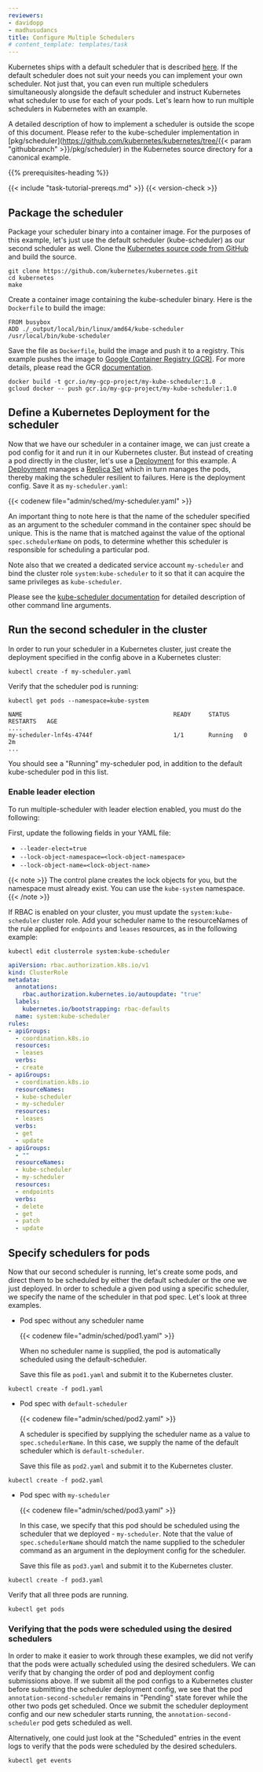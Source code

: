 ```yaml
---
reviewers:
- davidopp
- madhusudancs
title: Configure Multiple Schedulers
# content_template: templates/task
---
```


<!-- overview -->

Kubernetes ships with a default scheduler that is described [here](/docs/admin/kube-scheduler/).
If the default scheduler does not suit your needs you can implement your own scheduler.
Not just that, you can even run multiple schedulers simultaneously alongside the default
scheduler and instruct Kubernetes what scheduler to use for each of your pods. Let's
learn how to run multiple schedulers in Kubernetes with an example.

A detailed description of how to implement a scheduler is outside the scope of this
document. Please refer to the kube-scheduler implementation in
[pkg/scheduler](https://github.com/kubernetes/kubernetes/tree/{{< param "githubbranch" >}}/pkg/scheduler)
in the Kubernetes source directory for a canonical example.




{{% prerequisites-heading %}}


{{< include "task-tutorial-prereqs.md" >}} {{< version-check >}}



<!-- steps -->

## Package the scheduler

Package your scheduler binary into a container image. For the purposes of this example,
let's just use the default scheduler (kube-scheduler) as our second scheduler as well.
Clone the [Kubernetes source code from GitHub](https://github.com/kubernetes/kubernetes)
and build the source.

```shell
git clone https://github.com/kubernetes/kubernetes.git
cd kubernetes
make
```

Create a container image containing the kube-scheduler binary. Here is the `Dockerfile`
to build the image:

```docker
FROM busybox
ADD ./_output/local/bin/linux/amd64/kube-scheduler /usr/local/bin/kube-scheduler
```

Save the file as `Dockerfile`, build the image and push it to a registry. This example
pushes the image to
[Google Container Registry (GCR)](https://cloud.google.com/container-registry/).
For more details, please read the GCR
[documentation](https://cloud.google.com/container-registry/docs/).

```shell
docker build -t gcr.io/my-gcp-project/my-kube-scheduler:1.0 .
gcloud docker -- push gcr.io/my-gcp-project/my-kube-scheduler:1.0
```

## Define a Kubernetes Deployment for the scheduler

Now that we have our scheduler in a container image, we can just create a pod
config for it and run it in our Kubernetes cluster. But instead of creating a pod
directly in the cluster, let's use a [Deployment](/docs/concepts/workloads/controllers/deployment/)
for this example. A [Deployment](/docs/concepts/workloads/controllers/deployment/) manages a
[Replica Set](/docs/concepts/workloads/controllers/replicaset/) which in turn manages the pods,
thereby making the scheduler resilient to failures. Here is the deployment
config. Save it as `my-scheduler.yaml`:

{{< codenew file="admin/sched/my-scheduler.yaml" >}}

An important thing to note here is that the name of the scheduler specified as an
argument to the scheduler command in the container spec should be unique. This is the name that is matched against the value of the optional `spec.schedulerName` on pods, to determine whether this scheduler is responsible for scheduling a particular pod.

Note also that we created a dedicated service account `my-scheduler` and bind the cluster role
`system:kube-scheduler` to it so that it can acquire the same privileges as `kube-scheduler`.

Please see the
[kube-scheduler documentation](/docs/admin/kube-scheduler/) for
detailed description of other command line arguments.

## Run the second scheduler in the cluster

In order to run your scheduler in a Kubernetes cluster, just create the deployment
specified in the config above in a Kubernetes cluster:

```shell
kubectl create -f my-scheduler.yaml
```

Verify that the scheduler pod is running:

```shell
kubectl get pods --namespace=kube-system
```
```
NAME                                           READY     STATUS    RESTARTS   AGE
....
my-scheduler-lnf4s-4744f                       1/1       Running   0          2m
...
```

You should see a "Running" my-scheduler pod, in addition to the default kube-scheduler
pod in this list.

### Enable leader election

To run multiple-scheduler with leader election enabled, you must do the following:

First, update the following fields in your YAML file:

* `--leader-elect=true`
* `--lock-object-namespace=<lock-object-namespace>`
* `--lock-object-name=<lock-object-name>`

{{< note >}}
The control plane creates the lock objects for you, but the namespace must already exist.
You can use the `kube-system` namespace.
{{< /note >}}

If RBAC is enabled on your cluster, you must update the `system:kube-scheduler` cluster role. Add your scheduler name to the resourceNames of the rule applied for `endpoints` and `leases` resources, as in the following example:
```
kubectl edit clusterrole system:kube-scheduler
```
```yaml
apiVersion: rbac.authorization.k8s.io/v1
kind: ClusterRole
metadata:
  annotations:
    rbac.authorization.kubernetes.io/autoupdate: "true"
  labels:
    kubernetes.io/bootstrapping: rbac-defaults
  name: system:kube-scheduler
rules:
- apiGroups:
  - coordination.k8s.io
  resources:
  - leases
  verbs:
  - create
- apiGroups:
  - coordination.k8s.io
  resourceNames:
  - kube-scheduler
  - my-scheduler
  resources:
  - leases
  verbs:
  - get
  - update
- apiGroups:
  - ""
  resourceNames:
  - kube-scheduler
  - my-scheduler
  resources:
  - endpoints
  verbs:
  - delete
  - get
  - patch
  - update
```

## Specify schedulers for pods

Now that our second scheduler is running, let's create some pods, and direct them to be scheduled by either the default scheduler or the one we just deployed. In order to schedule a given pod using a specific scheduler, we specify the name of the
scheduler in that pod spec. Let's look at three examples.


- Pod spec without any scheduler name

  {{< codenew file="admin/sched/pod1.yaml" >}}

  When no scheduler name is supplied, the pod is automatically scheduled using the
  default-scheduler.

  Save this file as `pod1.yaml` and submit it to the Kubernetes cluster.

```shell
kubectl create -f pod1.yaml
```

- Pod spec with `default-scheduler`

  {{< codenew file="admin/sched/pod2.yaml" >}}

  A scheduler is specified by supplying the scheduler name as a value to `spec.schedulerName`. In this case, we supply the name of the
  default scheduler which is `default-scheduler`.

  Save this file as `pod2.yaml` and submit it to the Kubernetes cluster.

```shell
kubectl create -f pod2.yaml
```

- Pod spec with `my-scheduler`

  {{< codenew file="admin/sched/pod3.yaml" >}}

  In this case, we specify that this pod should be scheduled using the scheduler that we
  deployed - `my-scheduler`. Note that the value of `spec.schedulerName` should match the name supplied to the scheduler
  command as an argument in the deployment config for the scheduler.

  Save this file as `pod3.yaml` and submit it to the Kubernetes cluster.

```shell
kubectl create -f pod3.yaml
```

  Verify that all three pods are running.

```shell
kubectl get pods
```



<!-- discussion -->

### Verifying that the pods were scheduled using the desired schedulers

In order to make it easier to work through these examples, we did not verify that the
pods were actually scheduled using the desired schedulers. We can verify that by
changing the order of pod and deployment config submissions above. If we submit all the
pod configs to a Kubernetes cluster before submitting the scheduler deployment config,
we see that the pod `annotation-second-scheduler` remains in "Pending" state forever
while the other two pods get scheduled. Once we submit the scheduler deployment config
and our new scheduler starts running, the `annotation-second-scheduler` pod gets
scheduled as well.

Alternatively, one could just look at the "Scheduled" entries in the event logs to
verify that the pods were scheduled by the desired schedulers.

```shell
kubectl get events
```



